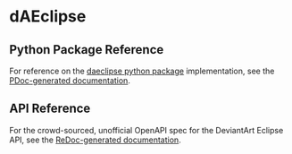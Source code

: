 # dAEclipse

## Python Package Reference

For reference on the [daeclipse python package](https://pypi.org/project/daeclipse/) implementation, see the [PDoc-generated documentation](https://www.kathryndipippo.com/daeclipse/python).

## API Reference

For the crowd-sourced, unofficial OpenAPI spec for the DeviantArt Eclipse API, see the [ReDoc-generated documentation](https://www.kathryndipippo.com/daeclipse/api).
